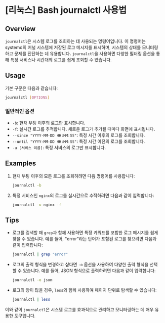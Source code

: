 # [리눅스] Bash journalctl 사용법

## Overview
`journalctl`은 시스템 로그를 조회하는 데 사용되는 명령어입니다. 이 명령어는 systemd의 저널 시스템에 저장된 로그 메시지를 표시하며, 시스템의 상태를 모니터링하고 문제를 진단하는 데 유용합니다. `journalctl`을 사용하면 다양한 필터링 옵션을 통해 특정 서비스나 시간대의 로그를 쉽게 조회할 수 있습니다.

## Usage
기본 구문은 다음과 같습니다:

```bash
journalctl [OPTIONS]
```

### 일반적인 옵션
- `-b`: 현재 부팅 이후의 로그만 표시합니다.
- `-f`: 실시간 로그를 추적합니다. 새로운 로그가 추가될 때마다 화면에 표시됩니다.
- `--since "YYYY-MM-DD HH:MM:SS"`: 특정 시간 이후의 로그를 조회합니다.
- `--until "YYYY-MM-DD HH:MM:SS"`: 특정 시간 이전의 로그를 조회합니다.
- `-u [서비스 이름]`: 특정 서비스의 로그만 표시합니다.

## Examples
1. 현재 부팅 이후의 모든 로그를 조회하려면 다음 명령어를 사용합니다:

   ```bash
   journalctl -b
   ```

2. 특정 서비스인 `nginx`의 로그를 실시간으로 추적하려면 다음과 같이 입력합니다:

   ```bash
   journalctl -u nginx -f
   ```

## Tips
- 로그를 검색할 때 `grep`과 함께 사용하면 특정 키워드를 포함한 로그 메시지를 쉽게 찾을 수 있습니다. 예를 들어, "error"라는 단어가 포함된 로그를 찾으려면 다음과 같이 입력합니다:

  ```bash
  journalctl | grep "error"
  ```

- 로그의 출력 형식을 변경하고 싶다면 `-o` 옵션을 사용하여 다양한 출력 형식을 선택할 수 있습니다. 예를 들어, JSON 형식으로 출력하려면 다음과 같이 입력합니다:

  ```bash
  journalctl -o json
  ```

- 로그의 양이 많을 경우, `less`와 함께 사용하여 페이지 단위로 탐색할 수 있습니다:

  ```bash
  journalctl | less
  ```

이와 같이 `journalctl`은 시스템 로그를 효과적으로 관리하고 모니터링하는 데 매우 유용한 도구입니다.
